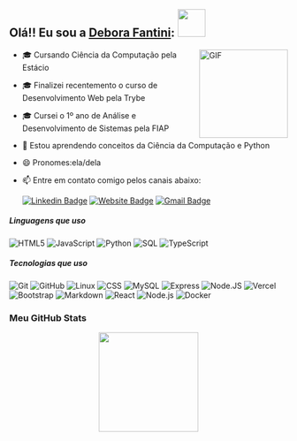 <!--
**deborafantinif/deborafantinif** is a ✨ _special_ ✨ repository because its `README.md` (this file) appears on your GitHub profile.

Here are some ideas to get you started:

- 🔭 I’m currently working on ...
- 🌱 I’m currently learning ...
- 👯 I’m looking to collaborate on ...
- 🤔 I’m looking for help with ...
- 💬 Ask me about ...
- 📫 How to reach me: ...
- 😄 Pronouns: ...
- ⚡ Fun fact: ...
[![Gmail](https://img.shields.io/badge/-GMAIL-D14836?style=for-the-badge&logo=gmail&logoColor=white)](mailto:deboraferfan@gmail.om)
[![LinkedIn](https://img.shields.io/badge/-LINKEDIN-0077B5?style=for-the-badge&logo=linkedin&logoColor=white)](https://www.linkedin.com/in/deborafantini/)
-->

## Olá!! Eu sou a [Debora Fantini](https://portfolio-deborafantinif.vercel.app/): <img src="https://media.giphy.com/media/mGcNjsfWAjY5AEZNw6/giphy.gif" width="50">

<img align="right" alt="GIF" height="160px" src="https://media.giphy.com/media/du3J3cXyzhj75IOgvA/giphy.gif" />

- 🎓 Cursando Ciência da Computação pela Estácio
- 🎓 Finalizei recentemento o curso de Desenvolvimento Web pela Trybe
- 🎓 Cursei o 1º ano de Análise e Desenvolvimento de Sistemas pela FIAP
- 🌱 Estou aprendendo conceitos da Ciência da Computação e Python
- 😄 Pronomes:ela/dela
- :mailbox: Entre em contato comigo pelos canais abaixo:

  [![Linkedin Badge](https://img.shields.io/badge/-deborafantini-blue?style=flat&logo=Linkedin&logoColor=white&link=https://www.linkedin.com/in/deborafantini/)](https://www.linkedin.com/in/deborafantini/)
  [![Website Badge](https://img.shields.io/badge/-deborafantinif-6768AB?style=flat&logo=Google-Chrome&logoColor=white&link=https://portfolio-deborafantinif.vercel.app/)](https://portfolio-deborafantinif.vercel.app/)
  [![Gmail Badge](https://img.shields.io/badge/-deboraferfan-c14438?style=flat&logo=Gmail&logoColor=white&link=mailto:deboraferfan@gmail.com)](mailto:deboraferfan@gmail.com)


##### Linguagens que uso

![HTML5](https://img.shields.io/badge/-HTML5-000000?style=flat&logo=html5)
![JavaScript](https://img.shields.io/badge/-JavaScript-000000?style=flat&logo=javascript)
![Python](https://img.shields.io/badge/-Python-000000?style=flat&logo=python)
![SQL](https://img.shields.io/badge/-SQL-000000?style=flat&logo=postgresql)
![TypeScript](https://img.shields.io/badge/-TypeScript-000000?style=flat&logo=typescript)

<!-- 
![Java](https://img.shields.io/badge/-Java-000000?style=flat&logo=java)
<img src="https://img.shields.io/badge/-Sass-cc6699?style=flat&logo=sass&logoColor=ffffff">
<img src="https://img.shields.io/badge/-MongoDB-4DB33D?style=flat&logo=mongodb&logoColor=FFFFFF">
<img src="https://img.shields.io/badge/-GraphQL-e535ab?style=flat&logo=graphql&logoColor=FFFFFF">
<img src="https://img.shields.io/badge/-Firebase-FFA611?style=flat&logo=firebase&logoColor=FFFFFF">
<img src="http://img.shields.io/badge/-Google%20Cloud%20Platform-4285F4?style=flat&logo=google%20cloud&logoColor=white">
<img src="https://img.shields.io/badge/-Progressive Web Apps-5A0FC8?style=flat">
<img src="http://img.shields.io/badge/-Heroku-430098?style=flat&logo=heroku&logoColor=white">
<img src="http://img.shields.io/badge/-Vercel-black?style=flat&logo=vercel&logoColor=white">
-->

##### Tecnologias que uso

![Git](https://img.shields.io/badge/-Git-222222?style=flat&logo=git&logoColor=F05032)
![GitHub](https://img.shields.io/badge/-GitHub-222222?style=flat&logo=github&logoColor=181717)
![Linux](https://img.shields.io/badge/-Linux-222222?style=flat&logo=linux&logoColor=FCC624)
![CSS](https://img.shields.io/badge/-CSS3-1572B6?style=flat&logo=css3&logoColor=white)
![MySQL](https://img.shields.io/badge/-MySQL-F29111?style=flat&logo=mysql&logoColor=ffffff)
![Express](https://img.shields.io/badge/-Express.js-787878?style=flat)
![Node.JS](https://img.shields.io/badge/-Node.js-3C873A?style=flat&logo=Node.js&logoColor=white)
![Vercel](http://img.shields.io/badge/-Vercel-black?style=flat&logo=vercel&logoColor=white)
![Bootstrap](https://img.shields.io/badge/-Bootstrap-563D7C?style=flat-square&logo=Bootstrap)
![Markdown](https://img.shields.io/badge/-Markdown-000000?style=flat-square&logo=markdown)
![React](https://img.shields.io/badge/-React-222222?style=flat&logo=React&logoColor=61DAFB)
![Node.js](https://img.shields.io/badge/-Node.js-222222?style=flat&logo=node.js&logoColor=339933)
![Docker](https://img.shields.io/badge/-Docker-black?style=flat&logo=docker&link=https://github.com/BRdhanani)
<!--
![Java Spring](https://img.shields.io/badge/-Spring-222222?style=flat&logo=spring&logoColor=6DB33F)
[![Bitbucket](https://img.shields.io/badge/-Bitbucket-blue?style=flat&logo=bitbucket&link=https://github.com/BRdhanani)](https://github.com/BRdhanani)
[![WordPress](https://img.shields.io/badge/-WordPress-blue?style=flat&logo=wordpress&link=https://github.com/BRdhanani)](https://github.com/BRdhanani) 
-->

### Meu GitHub Stats

<div align="center">
  <a href="https://github.com/deborafantinif">
<!--   <img height="180em" src="https://github-readme-stats.vercel.app/api?username=deborafantinif&show_icons=true&theme=tokyonight&include_all_commits=true&count_private=true"/> -->
  <img height="180em" src="https://github-readme-stats.vercel.app/api/top-langs/?username=deborafantinif&layout=compact&langs_count=7&theme=tokyonight"/>
</div>
